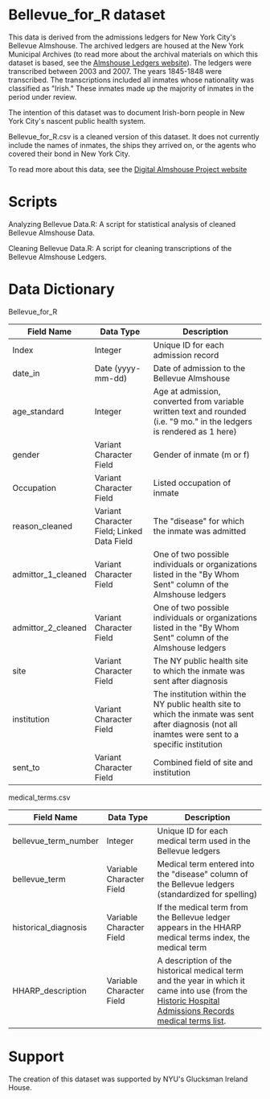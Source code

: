 # Bellevue_for_R dataset
This data is derived from the admissions ledgers for New York City's Bellevue Almshouse. The archived ledgers are housed at the New York Municipal Archives (to read more about the archival materials on which this dataset is based, see the <a href="http://www.archives.nyc/almshouse/">Almshouse Ledgers website</a>).  The ledgers were transcribed between 2003 and 2007. The years 1845-1848 were transcribed. The transcriptions included all inmates whose nationality was classified as "Irish."  These inmates made up the majority of inmates in the period under review.

The intention of this dataset was to document Irish-born people in New York City's nascent public health system.

Bellevue_for_R.csv is a cleaned version of this dataset.  It does not currently include the names of inmates, the ships they arrived on, or the agents who covered their bond in New York City.

To read more about this data, see the <a href="http://www.nyuirish.net/almshouse/">Digital Almshouse Project website</a>

# Scripts
Analyzing Bellevue Data.R: A script for statistical analysis of cleaned Bellevue Almshouse Data.

Cleaning Bellevue Data.R: A script for cleaning transcriptions of the Bellevue Almshouse Ledgers.

# Data Dictionary
Bellevue_for_R

|Field Name|Data Type|Description|
|----------|---------|-----------|
|Index|Integer|Unique ID for each admission record|
|date_in|Date (yyyy-mm-dd)|Date of admission to the Bellevue Almshouse|
|age_standard|Integer|Age at admission, converted from variable written text and rounded (i.e. "9 mo." in the ledgers is rendered as 1 here)|
|gender|Variant Character Field|Gender of inmate (m or f)|
|Occupation|Variant Character Field|Listed occupation of inmate|
|reason_cleaned|Variant Character Field; Linked Data Field|The "disease" for which the inmate was admitted|
|admittor_1_cleaned|Variant Character Field|One of two possible individuals or organizations listed in the "By Whom Sent" column of the Almshouse ledgers|
|admittor_2_cleaned|Variant Character Field|One of two possible individuals or organizations listed in the "By Whom Sent" column of the Almshouse ledgers|
|site|Variant Character Field|The NY public health site to which the inmate was sent after diagnosis|
|institution|Variant Character Field|The institution within the NY public health site to which the inmate was sent after diagnosis (not all inamtes were sent to a specific institution|
|sent_to|Variant Character Field|Combined field of site and institution|

medical_terms.csv

|Field Name|Data Type|Description|
|----------|---------|-----------|
|bellevue_term_number|Integer|Unique ID for each medical term used in the Bellevue ledgers|
|bellevue_term|Variable Character Field|Medical term entered into the "disease" column of the Bellevue ledgers (standardized for spelling)|
|historical_diagnosis|Variable Character Field|If the medical term from the Bellevue ledger appears in the HHARP medical terms index, the medical term|
|HHARP_description|Variable Character Field|A description of the historical medical term and the year in which it came into use (from the <a href="http://www.hharp.org/medical-terms">Historic Hospital Admissions Records medical terms list</a>.|

# Support
The creation of this dataset was supported by NYU's Glucksman Ireland House.
